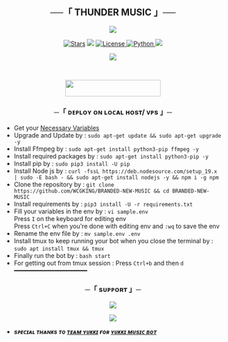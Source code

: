 <h2 align="center">
    ──「 THUNDER MUSIC 」──
</h2>

<p align="center">
  <img src="https://te.legra.ph/file/2ffd0aeec8298e4fc7332.jpg">
</p>

<p align="center">
<a href="https://github.com/WCGKING/stargazers"><img src="https://img.shields.io/https://github.com/WCGKING?color=black&logo=github&logoColor=black&style=for-the-badge" alt="Stars" /></a>
<a href="https://github.com/WCGKING/BRANDED-NEW-MUSIC/network/members"> <img src="https://img.shields.io/github/forks/WCGKING/BRANDED-NEW-MUSIC?color=black&logo=github&logoColor=black&style=for-the-badge" /></a>
<a href="https://github.com/WCGKING/BRANDED-NEW-MUSIC/blob/master/LICENSE"> <img src="https://img.shields.io/badge/License-MIT-blueviolet?style=for-the-badge" alt="License" /> </a>
<a href="https://www.python.org/"> <img src="https://img.shields.io/badge/Written%20in-Python-orange?style=for-the-badge&logo=python" alt="Python" /> </a>
<a href="https://github.com/WCGKING/BRANDED-NEW-MUSIC/commits/WCGKING"> <img src="https://img.shields.io/github/last-commit/WCGKING/BRANDED-NEW-MUSIC?color=blue&logo=github&logoColor=green&style=for-the-badge" /></a>
</p>

<p align="center">
  <img src="https://te.legra.ph/file/1533971ff8151734f1312.jpg">
</p>

<br>
<p align="center"><a href="http://dashboard.heroku.com/new?template=https://github.com/jassbots/jassmusicbots/tree/Master"> <img src="https://img.shields.io/badge/Deploy%20On%20Heroku-green?style=for-the-badge&logo=heroku" width="220" height="38.45"/></a></p>
</details>

<h3 align="center">
    ─「 ᴅᴇᴩʟᴏʏ ᴏɴ ʟᴏᴄᴀʟ ʜᴏsᴛ/ ᴠᴘs 」─
</h3>

- Get your [Necessary Variables](https://github.com/WCGKING/BRANDED-NEW-MUSIC/blob/master/sample.env)
- Upgrade and Update by :
`sudo apt-get update && sudo apt-get upgrade -y`
- Install Ffmpeg by :
`sudo apt-get install python3-pip ffmpeg -y`
- Install required packages by :
`sudo apt-get install python3-pip -y`
- Install pip by :
`sudo pip3 install -U pip`
- Install Node js by :
`curl -fssL https://deb.nodesource.com/setup_19.x | sudo -E bash - && sudo apt-get install nodejs -y && npm i -g npm`
- Clone the repository by :
`git clone https://github.com/WCGKING/BRANDED-NEW-MUSIC && cd BRANDED-NEW-MUSIC`
- Install requirements by :
`pip3 install -U -r requirements.txt`
- Fill your variables in the env by :
`vi sample.env`<br>
Press `I` on the keyboard for editing env<br>
Press `Ctrl+C` when you're done with editing env and `:wq` to save the env<br>
- Rename the env file by :
`mv sample.env .env`
- Install tmux to keep running your bot when you close the terminal by :
`sudo apt install tmux && tmux`
- Finally run the bot by :
`bash start`
- For getting out from tmux session : Press `Ctrl+b` and then `d`<br>
━━━━━━━━━━━━━━━━━━━━

<h3 align="center">
    ─「 sᴜᴩᴩᴏʀᴛ 」─
</h3>

<p align="center">
<a href="https://t.me/Friends_chatting_Group_Sigma"><img src="https://img.shields.io/badge/-Support%20Group-blue.svg?style=for-the-badge&logo=Telegram"></a>
</p>

<p align="center">
<a href="https://t.me/FAKE_SMILE_78"><img src="https://img.shields.io/badge/-Support%20Channel-blue.svg?style=for-the-badge&logo=Telegram"></a>
</p>

- <b> _sᴩᴇᴄɪᴀʟ ᴛʜᴀɴᴋs ᴛᴏ [ᴛᴇᴀᴍ ʏᴜᴋᴋɪ](https://github.com/TeamYukki) ғᴏʀ [ʏᴜᴋᴋɪ ᴍᴜsɪᴄ ʙᴏᴛ](https://github.com/TeamYukki/YukkiMusicBot)_ </b>

